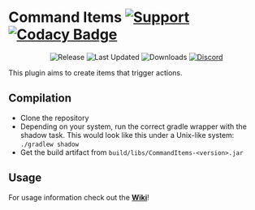 # Command Items [![Support](https://img.shields.io/badge/Minecraft-1.15--1.21.1-green.svg)](https://github.com/Relaxing9/commanditems/releases) [![Codacy Badge](https://api.codacy.com/project/badge/Grade/2c1f79c66c514af2895150213ce2a7e9)](https://github.com/Relaxing9/commanditems)
<div align="center">
  <img src="https://img.shields.io/github/v/release/Relaxing9/CommandItems?style=for-the-badge" alt="Release"/>
  <img src="https://img.shields.io/github/last-commit/Relaxing9/CommandItems?label=Last%20Updated&style=for-the-badge" alt="Last Updated"/>
  <img src="https://img.shields.io/github/downloads/Relaxing9/CommandItems/total?style=for-the-badge" alt="Downloads"/>
  <a href="https://discord.gg/EJcdyXCpn4"><img src="https://img.shields.io/discord/1268034764330369088?color=blue&label=Discord&logo=Discord&logoColor=white&style=for-the-badge" alt="Discord"/></a>
</div>

This plugin aims to create items that trigger actions.

## Compilation

*  Clone the repository
*  Depending on your system, run the correct gradle wrapper with the shadow task. This would look like this under a Unix-like system: `./gradlew shadow`
*  Get the build artifact from `build/libs/CommandItems-<version>.jar`

## Usage

For usage information check out the [**Wiki**](https://github.com/Relaxing9/commanditems/wiki)!
